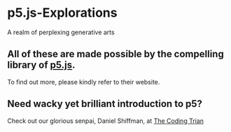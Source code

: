 # p5.js-Explorations
A realm of perplexing generative arts


## All of these are made possible by the compelling library of [p5.js](https://p5js.org).
To find out more, please kindly refer to their website.

## Need wacky yet brilliant introduction to p5?
Check out our glorious senpai, Daniel Shiffman, at [The Coding Trian](https://www.youtube.com/channel/UCvjgXvBlbQiydffZU7m1_aw)
